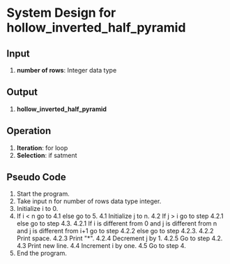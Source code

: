 # System Design for hollow_inverted_half_pyramid

## Input
1. **number of rows**: Integer data type

## Output
1. **hollow_inverted_half_pyramid**

## Operation
1. **Iteration**: for loop
2. **Selection**: if satment

## Pseudo Code
1. Start the program.
2. Take input n for number of rows data type integer.
3. Initialize i to 0.
4. If i < n go to 4.1 else go to 5.
    4.1 Initialize j to n.
    4.2 If j > i go to step 4.2.1 else go to step 4.3.
        4.2.1 If i is different from 0 and j is different from n and j is different from i+1 go to step 4.2.2 else go to step 4.2.3.
        4.2.2 Print space.
        4.2.3 Print "*".
        4.2.4 Decrement j by 1.
        4.2.5 Go to step 4.2.
    4.3 Print new line.
    4.4 Increment i by one.
    4.5 Go to step 4.
5. End the program.

